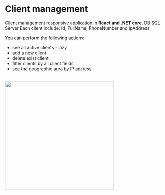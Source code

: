 # Client management

Client management responsive application in **React and .NET core**, DB SQL Server
Each client include:
Id, FullName, PhoneNumber and IpAddress

You can perform the following actions:
* see all active clients - lazy
* add a new client
* delete exist client
* filter clients by all client fields
* see the geographic area by IP address

<br/>
<kbd><img src="fronted/public/images/appImapge.PNG" height="350"></kbd>
<br/>
